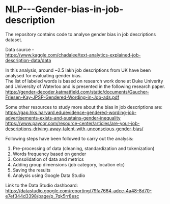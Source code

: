 # NLP---Gender-bias-in-job-description
The repository contains code to analyse gender bias in job descriptions dataset.    

Data source -   
https://www.kaggle.com/chadalee/text-analytics-explained-job-description-data/data   

In this analysis, around ~2.5 lakh job descriptions from UK have been analysed for evaluating gender bias.   
The list of labeled words is based on research work done at Duke Univerity and University of Waterloo and is presented in the following research paper.   
https://gender-decoder.katmatfield.com/static/documents/Gaucher-Friesen-Kay-JPSP-Gendered-Wording-in-Job-ads.pdf

Some other resources to study more about the bias in job descriptions are:   
https://gap.hks.harvard.edu/evidence-gendered-wording-job-advertisements-exists-and-sustains-gender-inequality
https://www.paycor.com/resource-center/articles/are-your-job-descriptions-driving-away-talent-with-unconscious-gender-bias/

Following steps have been followed to carry out the analysis:   
1. Pre-processing of data (cleaning, standardization and tokenization)   
2. Words frequency based on gender
3. Consolidation of data and metrics
4. Adding group dimensions (job category, location etc)
5. Saving the results
6. Analysis using Google Data Studio

Link to the Data Studio dashboard:   
https://datastudio.google.com/reporting/79fa7664-adce-4a48-8d70-e7ef344d3398/page/p_7qk5rr8esc
